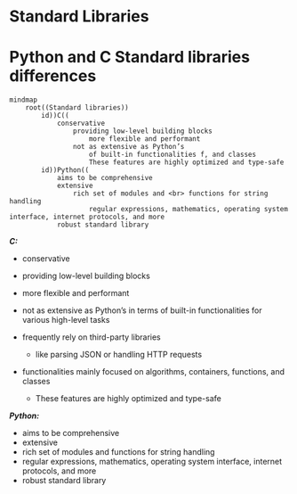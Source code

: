 # Standard Libraries

# Python and C Standard libraries differences

```mermaid
mindmap
    root((Standard libraries))
        id))C((
            conservative
                providing low-level building blocks
                    more flexible and performant
                not as extensive as Python’s
                    of built-in functionalities f, and classes
                    These features are highly optimized and type-safe
        id))Python((
            aims to be comprehensive
            extensive
                rich set of modules and <br> functions for string handling
                    regular expressions, mathematics, operating system interface, internet protocols, and more
            robust standard library

```

***C:***
- conservative
- providing low-level building blocks
- more flexible and performant
- not as extensive as Python’s in terms of built-in functionalities for various high-level tasks
- frequently rely on third-party libraries
    - like parsing JSON or handling HTTP requests
                
- functionalities mainly focused on algorithms, containers, functions, and classes
    - These features are highly optimized and type-safe

***Python:***
- aims to be comprehensive
- extensive
- rich set of modules and functions for string handling
- regular expressions, mathematics, operating system interface, internet protocols, and more
- robust standard library